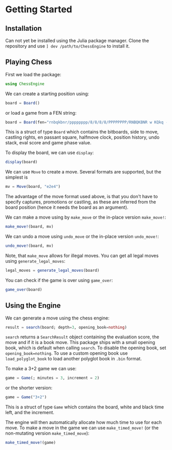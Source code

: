 # Getting Started

## Installation
Can not yet be installed using the Julia package manager. Clone the repository and use `] dev /path/to/ChessEngine` to install it.

## Playing Chess

First we load the package:

```julia
using ChessEngine
```

We can create a starting position using:

```julia
board = Board()
```

or load a game from a FEN string:

```julia
board = Board(fen="rnbqkbnr/pppppppp/8/8/8/8/PPPPPPPP/RNBQKBNR w KQkq - 0 1")
```

This is a struct of type `Board` which contains the bitboards, side to move, castling rights, en passant square, halfmove clock, position history, undo stack, eval score and game phase value.

To display the board, we can use `display`:

```julia
display(board)
```

We can use `Move` to create a move. Several formats are supported, but the simplest is

```julia
mv = Move(board, "e2e4")
```

The advantage of the move format used above, is that you don't have to specify captures, promotions or castling, as these are inferred from the board position (hence it needs the board as an argument).

We can make a move using by `make_move` or the in-place version `make_move!`:

```julia
make_move!(board, mv)
```

We can undo a move using `undo_move` or the in-place version `undo_move!`:

```julia
undo_move!(board, mv)
```

Note, that `make_move` allows for illegal moves. You can get all legal moves using `generate_legal_moves`:

```julia
legal_moves = generate_legal_moves(board)
```

You can check if the game is over using `game_over`:

```julia
game_over(board)
```

## Using the Engine

We can generate a move using the chess engine:

```julia
result = search(board; depth=3, opening_book=nothing)
```

`search` returns a `SearchResult` object containing the evaluation score, the move and if it is a book move. This package ships with a small opening book, which is default when calling `search`. To disable the opening book, set `opening_book=nothing`. To use a custom opening book use `load_polyglot_book` to load another polyglot book in `.bin` format.

To make a 3+2 game we can use:

```julia
game = Game(; minutes = 3, increment = 2)
```

or the shorter version:

```julia
game = Game("3+2")
```

This is a struct of type `Game` which contains the board, white and black time left, and the increment.

The engine will then automatically allocate how much time to use for each move. To make a move in the game we can use `make_timed_move!` (or the non-mutating version `make_timed_move`):

```julia
make_timed_move!(game)
```

